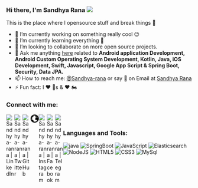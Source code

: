 ### Hi there, I'm Sandhya Rana <img src="https://media.giphy.com/media/hvRJCLFzcasrR4ia7z/giphy.gif" width="25px">

<!--
**Sandhya-rana/Sandhya-rana** is a ✨ _special_ ✨ repository because its `README.md` (this file) appears on your GitHub profile. -->

This is the place where I opensource stuff and break things 🤣

- 🔭 I’m currently working on something really cool 😉
- 🌱 I’m currently learning everything 🤣
- 👯 I’m looking to collaborate on more open source projects.
- 💬 Ask me anything [here](https://github.com/Sandhya-rana/Sandhya-rana/issues) related to <b>Android application Development, Android Custom Operating System Development, Kotlin, Java, iOS Development, Swift, Javascript, Google App Script & Spring Boot, Security, Data JPA.</b>
- 📫 How to reach me: [@Sandhya-rana][linkedin] or say 👋 on Email at [Sandhya Rana](mailto:Sandhya-rana@yahoo.com)
- ⚡ Fun fact: I ❤️ 🐶s & ❤️ 🏍️

### Connect with me:

[<img align="left" alt="Sandhya-rana | LinkedIn" width="22px" src="https://cdn.jsdelivr.net/npm/simple-icons@v3/icons/linkedin.svg" />][linkedin]
[<img align="left" alt="Sandhya-rana | Twitter" width="22px" src="https://cdn.jsdelivr.net/npm/simple-icons@v3/icons/twitter.svg" />][twitter]
[<img align="left" alt="Sandhya-rana | GitHub" width="22px" src="https://cdn.jsdelivr.net/npm/simple-icons@v3/icons/github.svg" />][github]
[<img align="left" alt="Sandhya-rana | XDA Developers" width="22px" src="https://raw.githubusercontent.com/iconic/open-iconic/master/svg/globe.svg" />][website]
[<img align="left" alt="Sandhya-rana | Instagram" width="22px" src="https://cdn.jsdelivr.net/npm/simple-icons@v3/icons/instagram.svg" />][instagram]
[<img align="left" alt="Sandhya-rana | Facebook" width="22px" src="https://cdn.jsdelivr.net/npm/simple-icons@v3/icons/facebook.svg" />][facebook]
[<img align="left" alt="Sandhya-rana | Telegram" width="22px" src="https://cdn.jsdelivr.net/npm/simple-icons@v3/icons/telegram.svg" />][telegram]

<br />

### Languages and Tools:
![java](https://img.shields.io/badge/Java-blue?logo=java&style=flat-square)  ![SpringBoot](https://img.shields.io/badge/SpringBoot-black?style=flat-square&logo=spring) ![JavaScript](https://img.shields.io/badge/JavaScript-black?style=flat-square&logo=javascript) ![Elasticsearch](https://img.shields.io/badge/Elasticsearch-orange?style=flat-square&logo=elasticsearch) ![NodeJS](https://img.shields.io/badge/NodeJS-green?style=flat-square&logo=node.js&logoColor=white)  ![HTML5](https://img.shields.io/badge/HTML5-red?style=flat-square&logo=html5&logoColor=white)  ![CSS3](https://img.shields.io/badge/CSS3-yellow?style=flat-square&logo=css3&logoColor=white)  ![MySql](https://img.shields.io/badge/MySQL-blue?style=flat-square&logo=mysql&logoColor=black)


<br />
<br />

[website]: https://forum.xda-developers.com/m/Sandhya-rana.5991465/
[linkedin]: https://linkedin.com/in/Sandhya-rana
[instagram]: https://www.instagram.com/mr.Sandhya-rana/
[twitter]: https://twitter.com/Sandhyachaudhry
[facebook]: https://www.facebook.com/Sandhya-rana
[github]: https://github.com/Sandhya-rana
[telegram]: https://t.me/Sandhya-rana
